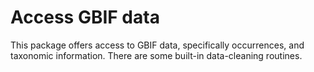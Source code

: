# Access GBIF data

This package offers access to GBIF data, specifically occurrences, and taxonomic
information. There are some built-in data-cleaning routines.
